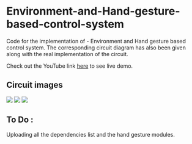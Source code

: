# Environment-and-Hand-gesture-based-control-system
Code for the implementation of - Environment and Hand gesture based control system.
The corresponding circuit diagram has also been given along with the real implementation of the circuit.

Check out the YouTube link [here]( https://youtu.be/U5LYuj7QQhg) to see live demo.

## Circuit images
![](images/IMG_20200216_111733.jpg)
![](images/IMG_20200216_111741.jpg)
![](images/IMG_20200216_111758.jpg)

## To Do :
Uploading all the dependencies list and the hand gesture modules.
